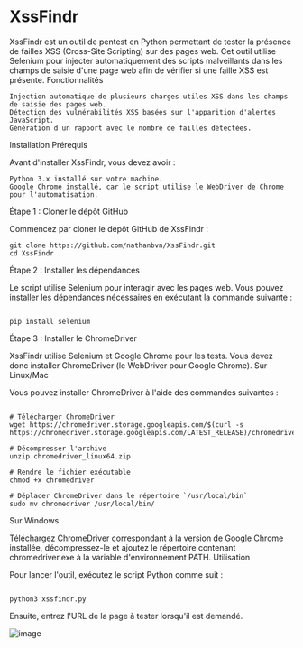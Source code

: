 # XssFindr

XssFindr est un outil de pentest en Python permettant de tester la présence de failles XSS (Cross-Site Scripting) sur des pages web. Cet outil utilise Selenium pour injecter automatiquement des scripts malveillants dans les champs de saisie d'une page web afin de vérifier si une faille XSS est présente.
Fonctionnalités

    Injection automatique de plusieurs charges utiles XSS dans les champs de saisie des pages web.
    Détection des vulnérabilités XSS basées sur l'apparition d'alertes JavaScript.
    Génération d'un rapport avec le nombre de failles détectées.

Installation
Prérequis

Avant d'installer XssFindr, vous devez avoir :

    Python 3.x installé sur votre machine.
    Google Chrome installé, car le script utilise le WebDriver de Chrome pour l'automatisation.

Étape 1 : Cloner le dépôt GitHub

Commencez par cloner le dépôt GitHub de XssFindr :
```
git clone https://github.com/nathanbvn/XssFindr.git
cd XssFindr
```
Étape 2 : Installer les dépendances

Le script utilise Selenium pour interagir avec les pages web. Vous pouvez installer les dépendances nécessaires en exécutant la commande suivante :

```

pip install selenium

```

Étape 3 : Installer le ChromeDriver

XssFindr utilise Selenium et Google Chrome pour les tests. Vous devez donc installer ChromeDriver (le WebDriver pour Google Chrome).
Sur Linux/Mac

Vous pouvez installer ChromeDriver à l'aide des commandes suivantes :

```

# Télécharger ChromeDriver
wget https://chromedriver.storage.googleapis.com/$(curl -s https://chromedriver.storage.googleapis.com/LATEST_RELEASE)/chromedriver_linux64.zip

# Décompresser l'archive
unzip chromedriver_linux64.zip

# Rendre le fichier exécutable
chmod +x chromedriver

# Déplacer ChromeDriver dans le répertoire `/usr/local/bin`
sudo mv chromedriver /usr/local/bin/

```

Sur Windows

Téléchargez ChromeDriver correspondant à la version de Google Chrome installée, décompressez-le et ajoutez le répertoire contenant chromedriver.exe à la variable d'environnement PATH.
Utilisation

Pour lancer l'outil, exécutez le script Python comme suit :

```

python3 xssfindr.py
```
Ensuite, entrez l'URL de la page à tester lorsqu'il est demandé.

![image](https://github.com/nathanbvn/XssFindr/assets/94560509/7666eedc-8e2b-4656-8ee7-6a5113bce23e)
